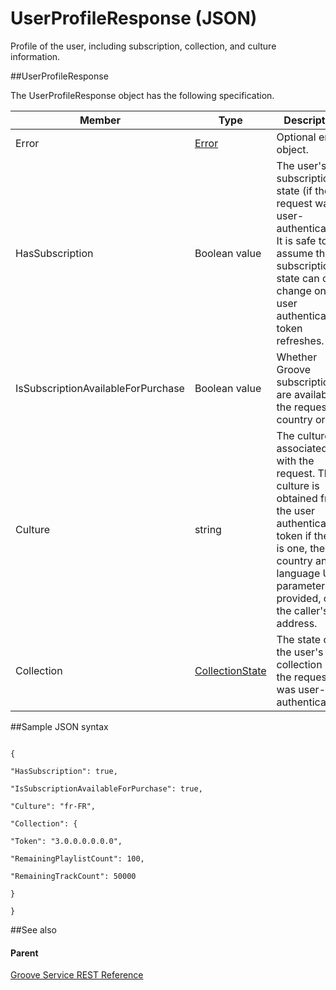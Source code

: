 # UserProfileResponse (JSON) 

Profile of the user, including subscription, collection, and culture information. 

##UserProfileResponse

The UserProfileResponse object has the following specification.

| **Member**                         | **Type**                                                             | **Description**                                                                                                                                                                                       |
|------------------------------------|----------------------------------------------------------------------|-------------------------------------------------------------------------------------------------------------------------------------------------------------------------------------------------------|
| Error                              | [Error](../Endpointdocumentation/JSON_Error.htm)                     | Optional error object.                                                                                                                                                                                |
| HasSubscription                    | Boolean value                                                        | The user's subscription state (if the request was user-authenticated). It is safe to assume that subscription state can only change on user authentication token refreshes.                           |
| IsSubscriptionAvailableForPurchase | Boolean value                                                        | Whether Groove subscriptions are available in the request's country or not.                                                                                                                           |
| Culture                            | string                                                               | The culture associated with the request. The culture is obtained from the user authentication token if there is one, the country and language URL parameters if provided, or the caller's IP address. |
| Collection                         | [CollectionState](../Endpointdocumentation/JSON_CollectionState.htm) | The state of the user's collection (if the request was user-authenticated).                                                                                                                           |

##Sample JSON syntax
```

{

"HasSubscription": true,

"IsSubscriptionAvailableForPurchase": true,

"Culture": "fr-FR",

"Collection": {

"Token": "3.0.0.0.0.0.0",

"RemainingPlaylistCount": 100,

"RemainingTrackCount": 50000

}

}
```
##See also


#### Parent
[Groove Service REST Reference](Groove%20Service%20REST$20Reference.md)
